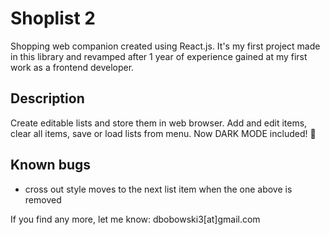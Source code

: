 # Shoplist 2

Shopping web companion created using React.js. It's my first project made in this library and revamped after 1 year of experience gained at my first work as a frontend developer.

## Description

Create editable lists and store them in web browser. Add and edit items, clear all items, save or load lists from menu.
Now DARK MODE included! 🌚

## Known bugs

- cross out style moves to the next list item when the one above is removed

If you find any more, let me know: dbobowski3[at]gmail.com